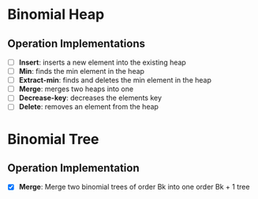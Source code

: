 # Binomial Heap

## Operation Implementations

- [ ] **Insert**: inserts a new element into the existing heap
- [ ] **Min**: finds the min element in the heap
- [ ] **Extract-min**: finds and deletes the min element in the heap
- [ ] **Merge**: merges two heaps into one
- [ ] **Decrease-key**: decreases the elements key
- [ ] **Delete**: removes an element from the heap

# Binomial Tree

## Operation Implementation

- [x] **Merge**: Merge two binomial trees of order Bk into one order Bk + 1 tree
